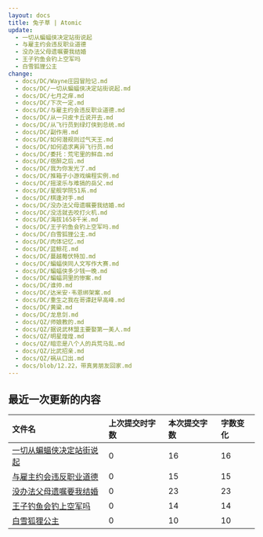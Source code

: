 ```yaml
---
layout: docs
title: 兔子草 | Atomic
update: 
  - 一切从蝙蝠侠决定站街说起
  - 与雇主约会违反职业道德
  - 没办法父母遗嘱要我结婚
  - 王子钓鱼会钓上空军吗
  - 白雪狐狸公主
change:
  - docs/DC/Wayne庄园冒险记.md
  - docs/DC/一切从蝙蝠侠决定站街说起.md
  - docs/DC/七月之痒.md
  - docs/DC/下次一定.md
  - docs/DC/与雇主约会违反职业道德.md
  - docs/DC/从一只皮卡丘说开去.md
  - docs/DC/从飞行员到绿灯侠到总统.md
  - docs/DC/副作用.md
  - docs/DC/如何潜规则过气天王.md
  - docs/DC/如何追求离异飞行员.md
  - docs/DC/委托：荒宅里的鲜血.md
  - docs/DC/宿醉之后.md
  - docs/DC/我为你发光了.md
  - docs/DC/推箱子小游戏编程实例.md
  - docs/DC/摇滚乐与难搞的岳父.md
  - docs/DC/星舰学院51系.md
  - docs/DC/棋逢对手.md
  - docs/DC/没办法父母遗嘱要我结婚.md
  - docs/DC/没活就去咬打火机.md
  - docs/DC/海拔1658千米.md
  - docs/DC/王子钓鱼会钓上空军吗.md
  - docs/DC/白雪狐狸公主.md
  - docs/DC/肉体记忆.md
  - docs/DC/蓝鲸花.md
  - docs/DC/蔓越莓伏特加.md
  - docs/DC/蝙蝠侠同人文写作大赛.md
  - docs/DC/蝙蝠侠多少钱一晚.md
  - docs/DC/蝙蝠洞里的惨案.md
  - docs/DC/谁帅.md
  - docs/DC/达米安·韦恩绑架案.md
  - docs/DC/重生之我在哥谭赶早高峰.md
  - docs/DC/黄粱.md
  - docs/DC/龙息剑.md
  - docs/QZ/师娘教的.md
  - docs/QZ/据说武林盟主要娶第一美人.md
  - docs/QZ/明星煌煌.md
  - docs/QZ/暗恋是八个人的兵荒马乱.md
  - docs/QZ/比武招亲.md
  - docs/QZ/祸从口出.md
  - docs/blob/12.22，带真男朋友回家.md
---
```


## 最近一次更新的内容

|文件名|上次提交时字数|本次提交字数|字数变化|
|:-|:-|:-|:-|
|[一切从蝙蝠侠决定站街说起](DC/一切从蝙蝠侠决定站街说起.md)|0|16|16|
|[与雇主约会违反职业道德](DC/与雇主约会违反职业道德.md)|0|15|15|
|[没办法父母遗嘱要我结婚](DC/没办法父母遗嘱要我结婚.md)|0|23|23|
|[王子钓鱼会钓上空军吗](DC/王子钓鱼会钓上空军吗.md)|0|14|14|
|[白雪狐狸公主](DC/白雪狐狸公主.md)|0|10|10|
